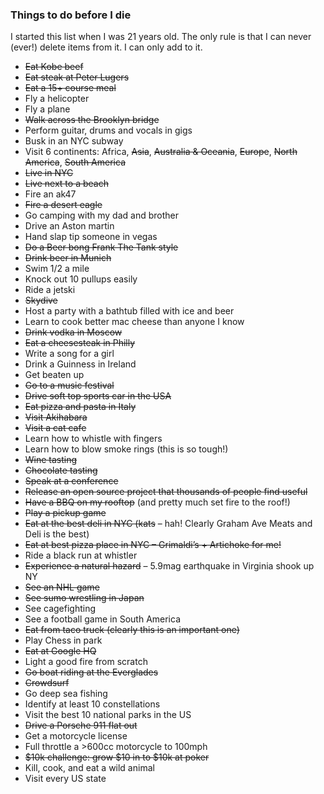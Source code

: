    

### Things to do before I die

I started this list when I was 21 years old. The only rule is that I can never (ever!) delete items from it. I can only add to it.

- ~~Eat Kobe beef~~
- ~~Eat steak at Peter Lugers~~
- ~~Eat a 15+ course meal~~
- Fly a helicopter
- Fly a plane
- ~~Walk across the Brooklyn bridge~~
- Perform guitar, drums and vocals in gigs
- Busk in an NYC subway
- Visit 6 continents: Africa, ~~Asia~~, ~~Australia & Oceania~~, ~~Europe~~, ~~North America~~, ~~South America~~
- ~~Live in NYC~~
- ~~Live next to a beach~~
- Fire an ak47
- ~~Fire a desert eagle~~
- Go camping with my dad and brother
- Drive an Aston martin
- Hand slap tip someone in vegas
- ~~Do a Beer bong Frank The Tank style~~
- ~~Drink beer in Munich~~
- Swim 1/2 a mile
- Knock out 10 pullups easily
- Ride a jetski
- ~~Skydive~~
- Host a party with a bathtub filled with ice and beer
- Learn to cook better mac cheese than anyone I know
- ~~Drink vodka in Moscow~~
- ~~Eat a cheesesteak in Philly~~
- Write a song for a girl
- Drink a Guinness in Ireland
- Get beaten up
- ~~Go to a music festival~~
- ~~Drive soft top sports car in the USA~~
- ~~Eat pizza and pasta in Italy~~
- ~~Visit Akihabara~~
- ~~Visit a cat cafe~~
- Learn how to whistle with fingers
- Learn how to blow smoke rings (this is so tough!)
- ~~Wine tasting~~
- ~~Chocolate tasting~~
- ~~Speak at a conference~~
- ~~Release an open source project that thousands of people find useful~~
- ~~Have a BBQ on my rooftop~~ (and pretty much set fire to the roof!)
- ~~Play a pickup game~~
- ~~Eat at the best deli in NYC (kats~~ – hah! Clearly Graham Ave Meats and Deli is the best)
- ~~Eat at best pizza place in NYC – Grimaldi’s + Artichoke for me!~~
- Ride a black run at whistler
- ~~Experience a natural hazard~~ – 5.9mag earthquake in Virginia shook up NY
- ~~See an NHL game~~
- ~~See sumo wrestling in Japan~~
- See cagefighting
- See a football game in South America
- ~~Eat from taco truck (clearly this is an important one)~~
- Play Chess in park
- ~~Eat at Google HQ~~
- Light a good fire from scratch
- ~~Go boat riding at the Everglades~~
- ~~Crowdsurf~~
- Go deep sea fishing
- Identify at least 10 constellations
- Visit the best 10 national parks in the US
- ~~Drive a Porsche 911 flat out~~
- Get a motorcycle license
- Full throttle a >600cc motorcycle to 100mph
- ~~$10k challenge: grow $10 in to $10k at poker~~
- Kill, cook, and eat a wild animal
- Visit every US state
